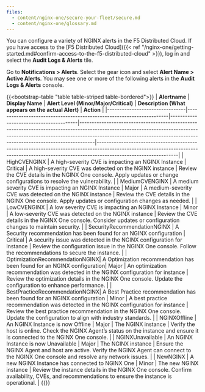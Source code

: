 ```yaml
---
files:
  - content/nginx-one/secure-your-fleet/secure.md
  - content/nginx-one/glossary.md
---
```



You can configure a variety of NGINX alerts in the F5 Distributed Cloud. If you have access to the [F5 Distributed Cloud]({{< ref "/nginx-one/getting-started.md#confirm-access-to-the-f5-distributed-cloud" >}}), log in and select the **Audit Logs & Alerts** tile. 

Go to **Notifications > Alerts**. Select the gear icon and select **Alert Name > Active Alerts**. You may see one or more of the following alerts in the **Audit Logs & Alerts** console. 

{{<bootstrap-table "table table-striped table-bordered">}}
| **Alertname**                  | **Display Name**                                                    | **Alert Level (Minor/Major/Critical)** | **Description (What appears on the actual Alert)**                                                                                                                                                        | **Action**                                                                                                                                                                                    |
|--------------------------------|----------------------------------------------------------------------|----------------------------------------|------------------------------------------------------------------------------------------------------------------------------------------------------------------------------------------------------------------------------------------------|---------------------------------------------------------------------------------------------------------------------------------------------------------------------------------------------|
| HighCVENGINX                  | A high-severity CVE is impacting an NGINX Instance                  | Critical                              | A high-severity CVE was detected on the NGINX instance                                                                                                                                                      | Review the CVE details in the NGINX One console. Apply updates or change configurations to resolve the vulnerability.                                                                       |
| MediumCVENGINX                | A medium severity CVE is impacting an NGINX Instance                | Major                                  | A medium-severity CVE was detected on the NGINX instance                                                                                                                                                    | Review the CVE details in the NGINX One console. Apply updates or configuration changes as needed.                                                                                        |
| LowCVENGINX                   | A low severity CVE is impacting an NGINX Instance                   | Minor                                  | A low-severity CVE was detected on the NGINX instance                                                                                                                                                       | Review the CVE details in the NGINX One console. Consider updates or configuration changes to maintain security.                                                                            |
| SecurityRecommendationNGINX   | A Security recommendation has been found for an NGINX configuration | Critical                              | A security issue was detected in the NGINX configuration for instance                                                                                                                                    | Review the configuration issue in the NGINX One console. Follow the recommendations to secure the instance.                                                                              |
| OptimizationRecommendationNGINX| A Optimization recommendation has been found for an NGINX configuration| Major                                    | An optimization recommendation was detected in the NGINX configuration for instance                                                                                                                         | Review the optimization details in the NGINX One console. Update the configuration to enhance performance.                                                                               |
| BestPracticeRecommendationNGINX| A Best Practice recommendation has been found for an NGINX configuration | Minor                                   | A best practice recommendation was detected in the NGINX configuration for instance                                                                                                                        | Review the best practice recommendation in the NGINX One console. Update the configuration to align with industry standards.                                                               |
| NGINXOffline                  | An NGINX Instance is now Offline                                   | Major                                   | The NGINX instance                                                                                                                                                                                          | Verify the host is online. Check the NGINX Agent’s status on the instance and ensure it is connected to the NGINX One console.                                                          |
| NGINXUnavailable              | An NGINX Instance is now Unavailable                               | Major                                   | The NGINX instance                                                                                                                                                                                          | Ensure the NGINX Agent and host are active. Verify the NGINX Agent can connect to the NGINX One console and resolve any network issues.                                                     |
| NewNGINX                      | A new NGINX Instance has connected to NGINX One                   | Minor                                   | The new NGINX instance                                                                                                                                                                                      | Review the instance details in the NGINX One console. Confirm availability, CVEs, and recommendations to ensure the instance is operational.                                               |
{{</bootstrap-table>}}
